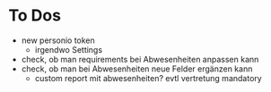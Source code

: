 # To Dos
- new personio token
	- irgendwo Settings
- check, ob man requirements bei Abwesenheiten anpassen kann
- check, ob man bei Abwesenheiten neue Felder ergänzen kann
	- custom report mit abwesenheiten?
evtl vertretung mandatory